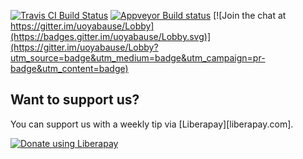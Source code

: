 [![Travis CI Build Status](https://travis-ci.org/devmiyax/yabause.svg?branch=extui)](https://travis-ci.org/devmiyax/yabause)
[![Appveyor Build status](https://ci.appveyor.com/api/projects/status/27foxtv7thxgvu5k/branch/extui?svg=true)](https://ci.appveyor.com/project/devmiyax/yabause)
[![Join the chat at https://gitter.im/uoyabause/Lobby](https://badges.gitter.im/uoyabause/Lobby.svg)](https://gitter.im/uoyabause/Lobby?utm_source=badge&utm_medium=badge&utm_campaign=pr-badge&utm_content=badge)


## Want to support us?

You can support us with a weekly tip via [Liberapay][liberapay.com].

<script src="https://liberapay.com/~32349/widgets/button.js"></script>
<noscript><a href="https://liberapay.com/~32349/donate"><img alt="Donate using Liberapay" src="https://liberapay.com/assets/widgets/donate.svg"></a></noscript>
